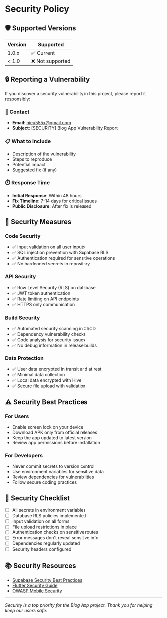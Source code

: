 # Security Policy

## 🛡️ Supported Versions

| Version | Supported          |
| ------- | ------------------ |
| 1.0.x   | ✅ Current         |
| < 1.0   | ❌ Not supported   |

## 🔒 Reporting a Vulnerability

If you discover a security vulnerability in this project, please report it responsibly:

### 📧 Contact
- **Email**: hieu555x@gmail.com
- **Subject**: [SECURITY] Blog App Vulnerability Report

### 📋 What to Include
- Description of the vulnerability
- Steps to reproduce
- Potential impact
- Suggested fix (if any)

### ⏱️ Response Time
- **Initial Response**: Within 48 hours
- **Fix Timeline**: 7-14 days for critical issues
- **Public Disclosure**: After fix is released

## 🔐 Security Measures

### **Code Security**
- ✅ Input validation on all user inputs
- ✅ SQL injection prevention with Supabase RLS
- ✅ Authentication required for sensitive operations
- ✅ No hardcoded secrets in repository

### **API Security**
- ✅ Row Level Security (RLS) on database
- ✅ JWT token authentication
- ✅ Rate limiting on API endpoints
- ✅ HTTPS only communication

### **Build Security**
- ✅ Automated security scanning in CI/CD
- ✅ Dependency vulnerability checks
- ✅ Code analysis for security issues
- ✅ No debug information in release builds

### **Data Protection**
- ✅ User data encrypted in transit and at rest
- ✅ Minimal data collection
- ✅ Local data encrypted with Hive
- ✅ Secure file upload with validation

## ⚠️ Security Best Practices

### **For Users**
- Enable screen lock on your device
- Download APK only from official releases
- Keep the app updated to latest version
- Review app permissions before installation

### **For Developers**
- Never commit secrets to version control
- Use environment variables for sensitive data
- Review dependencies for vulnerabilities
- Follow secure coding practices

## 🚨 Security Checklist

- [ ] All secrets in environment variables
- [ ] Database RLS policies implemented
- [ ] Input validation on all forms
- [ ] File upload restrictions in place
- [ ] Authentication checks on sensitive routes
- [ ] Error messages don't reveal sensitive info
- [ ] Dependencies regularly updated
- [ ] Security headers configured

## 📚 Security Resources

- [Supabase Security Best Practices](https://supabase.com/docs/guides/auth/row-level-security)
- [Flutter Security Guide](https://flutter.dev/docs/deployment/security)
- [OWASP Mobile Security](https://owasp.org/www-project-mobile-security-testing-guide/)

---

*Security is a top priority for the Blog App project. Thank you for helping keep our users safe.*
